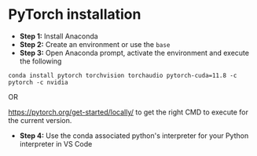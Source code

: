 # **PyTorch installation**

* **Step 1:** Install Anaconda
* **Step 2:** Create an environment or use the `base`
* **Step 3:** Open Anaconda prompt, activate the environment and execute the following
```
conda install pytorch torchvision torchaudio pytorch-cuda=11.8 -c pytorch -c nvidia
```

OR

https://pytorch.org/get-started/locally/ to get the right CMD to execute for the current version.


* **Step 4:** Use the conda associated python's interpreter for your Python interpreter in VS Code



